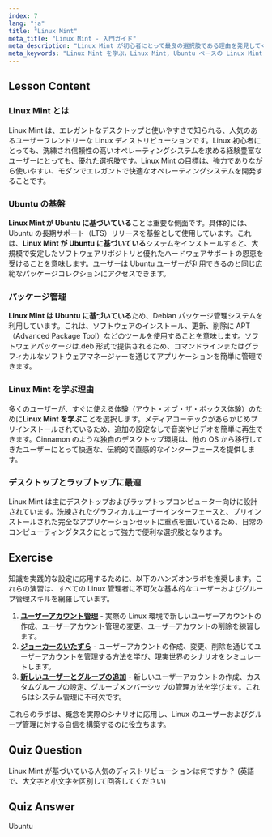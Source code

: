 ```yaml
---
index: 7
lang: "ja"
title: "Linux Mint"
meta_title: "Linux Mint - 入門ガイド"
meta_description: "Linux Mint が初心者にとって最良の選択肢である理由を発見してください。Ubuntu ベースの Linux Mint を学び、その使いやすいインターフェース、パッケージ管理、デスクトップ機能を探索しましょう。"
meta_keywords: "Linux Mint を学ぶ，Linux Mint, Ubuntu ベースの Linux Mint, Ubuntu ベースの Linux Mint, Ubuntu ベース，初心者向け Linux, Linux ディストリビューション，Debian パッケージマネージャ"
---
```


## Lesson Content

### Linux Mint とは

Linux Mint は、エレガントなデスクトップと使いやすさで知られる、人気のあるユーザーフレンドリーな Linux ディストリビューションです。Linux 初心者にとっても、洗練され信頼性の高いオペレーティングシステムを求める経験豊富なユーザーにとっても、優れた選択肢です。Linux Mint の目標は、強力でありながら使いやすい、モダンでエレガントで快適なオペレーティングシステムを開発することです。

### Ubuntu の基盤

**Linux Mint が Ubuntu に基づいている**ことは重要な側面です。具体的には、Ubuntu の長期サポート（LTS）リリースを基盤として使用しています。これは、**Linux Mint が Ubuntu に基づいている**システムをインストールすると、大規模で安定したソフトウェアリポジトリと優れたハードウェアサポートの恩恵を受けることを意味します。ユーザーは Ubuntu ユーザーが利用できるのと同じ広範なパッケージコレクションにアクセスできます。

### パッケージ管理

**Linux Mint は Ubuntu に基づいている**ため、Debian パッケージ管理システムを利用しています。これは、ソフトウェアのインストール、更新、削除に APT（Advanced Package Tool）などのツールを使用することを意味します。ソフトウェアパッケージは.deb 形式で提供されるため、コマンドラインまたはグラフィカルなソフトウェアマネージャーを通じてアプリケーションを簡単に管理できます。

### Linux Mint を学ぶ理由

多くのユーザーが、すぐに使える体験（アウト・オブ・ザ・ボックス体験）のために**Linux Mint を学ぶ**ことを選択します。メディアコーデックがあらかじめプリインストールされているため、追加の設定なしで音楽やビデオを簡単に再生できます。Cinnamon のような独自のデスクトップ環境は、他の OS から移行してきたユーザーにとって快適な、伝統的で直感的なインターフェースを提供します。

### デスクトップとラップトップに最適

Linux Mint は主にデスクトップおよびラップトップコンピューター向けに設計されています。洗練されたグラフィカルユーザーインターフェースと、プリインストールされた完全なアプリケーションセットに重点を置いているため、日常のコンピューティングタスクにとって強力で便利な選択肢となります。

## Exercise

知識を実践的な設定に応用するために、以下のハンズオンラボを推奨します。これらの演習は、すべての Linux 管理者に不可欠な基本的なユーザーおよびグループ管理スキルを網羅しています。

1. **[ユーザーアカウント管理](https://labex.io/ja/labs/linux-user-account-management-49)** - 実際の Linux 環境で新しいユーザーアカウントの作成、ユーザーアカウント管理の変更、ユーザーアカウントの削除を練習します。
2. **[ジョーカーのいたずら](https://labex.io/ja/labs/linux-the-joker-s-trick-270247)** - ユーザーアカウントの作成、変更、削除を通じてユーザーアカウントを管理する方法を学び、現実世界のシナリオをシミュレートします。
3. **[新しいユーザーとグループの追加](https://labex.io/ja/labs/linux-add-new-user-and-group-17987)** - 新しいユーザーアカウントの作成、カスタムグループの設定、グループメンバーシップの管理方法を学びます。これらはシステム管理に不可欠です。

これらのラボは、概念を実際のシナリオに応用し、Linux のユーザーおよびグループ管理に対する自信を構築するのに役立ちます。

## Quiz Question

Linux Mint が基づいている人気のディストリビューションは何ですか？ (英語で、大文字と小文字を区別して回答してください)

## Quiz Answer

Ubuntu
